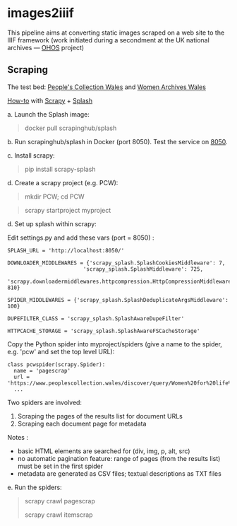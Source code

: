 # images2iiif
This pipeline aims at converting static images scraped on a web site to the IIIF framework
(work initiated during a secondment at the UK national archives — [OHOS](https://ohos.ac.uk/our-project/) project)


## Scraping

The test bed: [People's Collection Wales](https://www.peoplescollection.wales/discover/query/Women%20for%20life%20on%20earth)
and [Women Archives Wales](https://www.peoplescollection.wales/user/3062/author/3062/sort/date/page/1)

[How-to](https://blog.finxter.com/a-complete-guide-to-set-up-splash-and-scrape-images-from-a-dynamic-website/)
with [Scrapy](https://scrapy.org/) + [Splash](https://splash.readthedocs.io/en/stable/)


a. Launch the Splash image:

> docker pull scrapinghub/splash

b. Run scrapinghub/splash in Docker (port 8050).
Test the service on [8050](http://localhost:8050/).

c. Install scrapy:

> pip install scrapy-splash

d. Create a scrapy project (e.g. PCW):

> mkdir PCW; cd PCW

> scrapy startproject myproject

d. Set up splash within scrapy:

Edit settings.py and add these vars (port = 8050) :

```
SPLASH_URL = 'http://localhost:8050/'

DOWNLOADER_MIDDLEWARES = {'scrapy_splash.SplashCookiesMiddleware': 7,
                        'scrapy_splash.SplashMiddleware': 725,
                        'scrapy.downloadermiddlewares.httpcompression.HttpCompressionMiddleware': 810}

SPIDER_MIDDLEWARES = {'scrapy_splash.SplashDeduplicateArgsMiddleware': 100}

DUPEFILTER_CLASS = 'scrapy_splash.SplashAwareDupeFilter'

HTTPCACHE_STORAGE = 'scrapy_splash.SplashAwareFSCacheStorage'
```

Copy the Python spider into myproject/spiders (give a name to the spider, e.g. 'pcw' and  set the top level URL):
```
class pcwspider(scrapy.Spider):
  name = 'pagescrap'
  url = 'https://www.peoplescollection.wales/discover/query/Women%20for%20life%20on%20earth/'
  ...
```

Two spiders are involved:
1.  Scraping the pages of the results list for document URLs
2.  Scraping each document page for metadata

Notes :
- basic HTML elements are searched for (div, img, p, alt, src)
- no automatic pagination feature: range of pages (from the results list) must be set in the first spider
- metadata are generated as CSV files; textual descriptions as TXT files

e. Run the spiders:

> scrapy crawl pagescrap
> 
> scrapy crawl itemscrap

